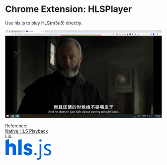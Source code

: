 # Chrome Extension: HLSPlayer
Use hls.js to play HLS(m3u8) directly.  

![alt](preview.png)  

Reference:  
[Native HLS Playback](https://chrome.google.com/webstore/detail/native-hls-playback/emnphkkblegpebimobpbekeedfgemhof)  
Lib:  
[![alt](hlsjs.png)](https://github.com/video-dev/hls.js/)
